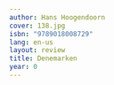 ```yaml
---
author: Hans Hoogendoorn
cover: 138.jpg
isbn: "9789018008729"
lang: en-us
layout: review
title: Denemarken
year: 0
---
```

